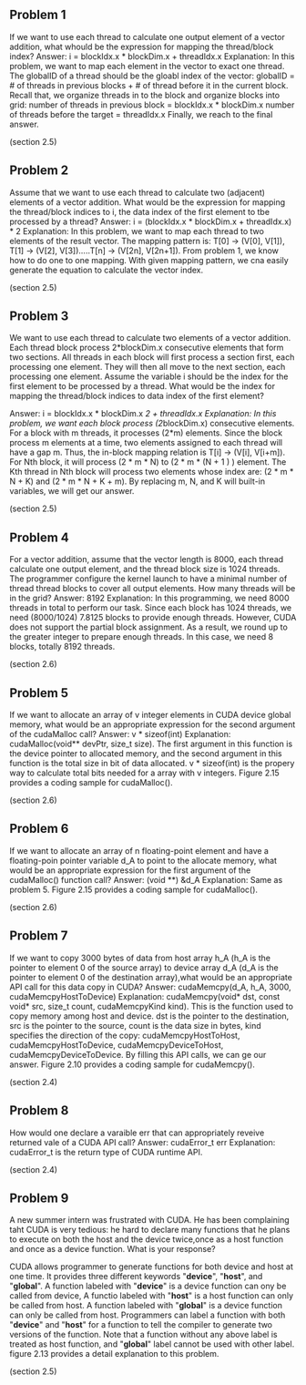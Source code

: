 ## Problem 1
If we want to use each thread to calculate one output element of a vector addition, what whould be the expression for mapping the thread/block index?
Answer: 
i = blockIdx.x * blockDim.x + threadIdx.x
Explanation: 
In this problem, we want to map each element in the vector to exact one thread. The globalID of a thread should be the gloabl index of the vector: 
globalID = # of threads in previous blocks + # of thread before it in the current block. 
Recall that, we organize threads in to the block and organize blocks into grid:
number of threads in previous block = blockIdx.x * blockDim.x
number of threads before the target = threadIdx.x
Finally, we reach to the final answer. 

(section 2.5)

 
## Problem 2
Assume that we want to use each thread to calculate two (adjacent) elements of a vector addition. What would be the expression for mapping the thread/block indices to i, the data index of the first element to tbe processed by a thread?
Answer: 
i = (blockIdx.x * blockDim.x + threadIdx.x) * 2
Explanation:
In this problem, we want to map each thread to two elements of the result vector. The mapping pattern is: T[0] -> (V[0], V[1]), T[1] -> (V[2], V[3]).....T[n] -> (V[2n], V[2n+1]). From problem 1, we know how to do one to one mapping. With given mapping pattern, we cna easily generate the equation to calculate the vector index.

(section 2.5)

## Problem 3
We want to use each thread to calculate two elements of a vector addition. Each thread block process 2*blockDim.x consecutive elements that form two sections. All threads in each block will first process a section first, each processing one element. They will then all move to the next section, each processing one element. Assume the variable i should be the index for the first element to be processed by a thread. What would be the index for mapping the thread/block indices to data index of the first element?

Answer: 
i = blockIdx.x * blockDim.x *2 + threadIdx.x
Explanation:
In this problem, we want each block process (2*blockDim.x) consecutive elements. For a block with m threads, it processes (2*m) elements. Since the block process m elements at a time, two elements assigned to each thread will have a gap m. Thus, the in-block mapping relation is T[i] -> (V[i], V[i+m]). For Nth block, it will process (2 * m * N) to (2 * m * (N + 1 ) ) element. The Kth thread in Nth block will process two elements whose index are: (2 * m * N + K) and (2 * m  * N + K + m). By replacing m, N, and K will built-in variables, we will get our answer.

(section 2.5)

## Problem 4
For a vector addition, assume that the vector length is 8000, each thread calculate one output element, and the thread block size is 1024 threads. The programmer configure the kernel launch to have a minimal number of thread thread blocks to cover all output elements. How many threads will be in the grid?
Answer: 
8192
Explanation: 
In this programming, we need 8000 threads in total to perform our task. Since each block has 1024 threads, we need (8000/1024) 7.8125 blocks to provide enough threads. However, CUDA does not support the partial block assignment. As a result, we round up to the greater integer to prepare enough threads. In this case, we need 8 blocks, totally 8192 threads.

(section 2.6)

## Problem 5
If we want to allocate an array of v integer elements in CUDA device global memory, what would be an appropriate expression for the second argument of the cudaMalloc call?
Answer:
v * sizeof(int)
Explanation:
cudaMalloc(void** devPtr, size_t size). The first argument in this function is the device pointer to allocated memory, and the second argument in this function is the total size in bit of data allocated. v * sizeof(int) is the propery way to calculate total bits needed for a array with v integers. Figure 2.15 provides a coding sample for cudaMalloc().

(section 2.6)

## Problem 6
If we want to allocate an array of n floating-point element and have a floating-poin pointer variable d_A to point to the allocate memory, what would be an appropriate expression for the first argument of the cudaMalloc() function call? 
Answer:
(void **) &d_A
Explanation:
Same as problem 5.  Figure 2.15 provides a coding sample for cudaMalloc().

(section 2.6)


## Problem 7
If we want to copy 3000 bytes of data from host array h_A (h_A is the pointer to element 0 of the source array) to device array d_A (d_A is the pointer to element 0 of the destination array),what would be an appropriate API call for this data copy in CUDA?
Answer:
cudaMemcpy(d_A, h_A, 3000, cudaMemcpyHostToDevice)
Explanation:
cudaMemcpy(void* dst, const void* src, size_t count, cudaMemcpyKind kind). This is the function used to copy memory among host and device. dst is the pointer to the destination, src is the pointer to the source, count is the data size in bytes, kind specifies the direction of the copy: cudaMemcpyHostToHost, cudaMemcpyHostToDevice, cudaMemcpyDeviceToHost, cudaMemcpyDeviceToDevice. By filling this API calls, we can ge our answer.
Figure 2.10 provides a coding sample for cudaMemcpy().

(section 2.4)

## Problem 8
How would one declare a varaible err that can appropriately reveive returned vale of a CUDA API call?
Answer:
cudaError_t err
Explanation: cudaError_t is the return type of CUDA runtime API. 

(section 2.4)

## Problem 9
A new summer intern was frustrated with CUDA. He has been complaining taht CUDA is very tedious: he hard to declare many functions that he plans to execute on both the host and the device twice,once as a host function and once as a device function. What is your response?

CUDA allows programmer to generate functions for both device and host at one time. It provides three different keywords "__device__", "__host__", and "__global__". A function labeled with "__device__" is a device function can ony be called from device, A functio labeled with "__host__" is a host function can only be called from host. A function labeled with "__global__" is a device function can only be called from host. Programmers can label a function with both "__device__" and "__host__" for a function to tell the compiler to generate two versions of the function. Note that a function without any above label is treated as host function, and "__global__" label cannot be used with other label. 
figure 2.13 provides a detail explanation to this problem.

(section 2.5)


